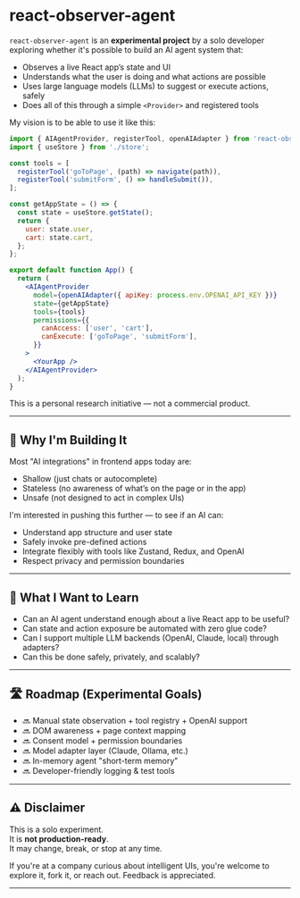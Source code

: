 # react-observer-agent

`react-observer-agent` is an **experimental project** by a solo developer exploring whether it's possible to build an AI agent system that:

- Observes a live React app’s state and UI
- Understands what the user is doing and what actions are possible
- Uses large language models (LLMs) to suggest or execute actions, safely
- Does all of this through a simple `<Provider>` and registered tools

My vision is to be able to use it like this:

```jsx
import { AIAgentProvider, registerTool, openAIAdapter } from 'react-observer-agent';
import { useStore } from './store';

const tools = [
  registerTool('goToPage', (path) => navigate(path)),
  registerTool('submitForm', () => handleSubmit()),
];

const getAppState = () => {
  const state = useStore.getState();
  return {
    user: state.user,
    cart: state.cart,
  };
};

export default function App() {
  return (
    <AIAgentProvider
      model={openAIAdapter({ apiKey: process.env.OPENAI_API_KEY })}
      state={getAppState}
      tools={tools}
      permissions={{
        canAccess: ['user', 'cart'],
        canExecute: ['goToPage', 'submitForm'],
      }}
    >
      <YourApp />
    </AIAgentProvider>
  );
}
```

This is a personal research initiative — not a commercial product.

---

## 🎯 Why I'm Building It

Most "AI integrations" in frontend apps today are:
- Shallow (just chats or autocomplete)
- Stateless (no awareness of what’s on the page or in the app)
- Unsafe (not designed to act in complex UIs)

I'm interested in pushing this further — to see if an AI can:
- Understand app structure and user state
- Safely invoke pre-defined actions
- Integrate flexibly with tools like Zustand, Redux, and OpenAI
- Respect privacy and permission boundaries

---

## 🧪 What I Want to Learn

- Can an AI agent understand enough about a live React app to be useful?
- Can state and action exposure be automated with zero glue code?
- Can I support multiple LLM backends (OpenAI, Claude, local) through adapters?
- Can this be done safely, privately, and scalably?

---

## 🛣️ Roadmap (Experimental Goals)

- 🔜 Manual state observation + tool registry + OpenAI support
- 🔜 DOM awareness + page context mapping
- 🔜 Consent model + permission boundaries
- 🔜 Model adapter layer (Claude, Ollama, etc.)
- 🔜 In-memory agent "short-term memory"
- 🔜 Developer-friendly logging & test tools

---

## ⚠️ Disclaimer

This is a solo experiment.  
It is **not production-ready**.  
It may change, break, or stop at any time.

If you're at a company curious about intelligent UIs, you're welcome to explore it, fork it, or reach out. Feedback is appreciated.

---
